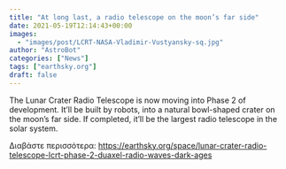```yaml
---
title: "At long last, a radio telescope on the moon’s far side"
date: 2021-05-19T12:14:43+00:00
images:
  - "images/post/LCRT-NASA-Vladimir-Vustyansky-sq.jpg"
author: "AstroBot"
categories: ["News"]
tags: ["earthsky.org"]
draft: false
---
```


The Lunar Crater Radio Telescope is now moving into Phase 2 of development. It’ll be built by robots, into a natural bowl-shaped crater on the moon’s far side. If completed, it’ll be the largest radio telescope in the solar system.

Διαβάστε περισσότερα: https://earthsky.org/space/lunar-crater-radio-telescope-lcrt-phase-2-duaxel-radio-waves-dark-ages

